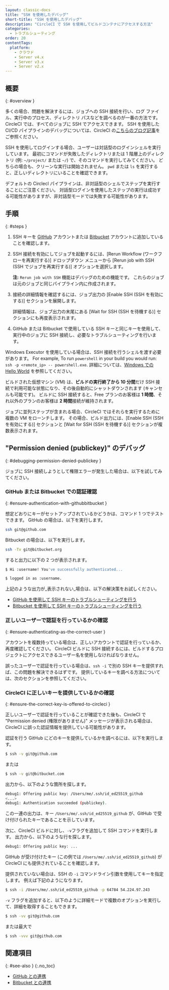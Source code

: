 ```yaml
---
layout: classic-docs
title: "SSH を使用したデバッグ"
short-title: "SSH を使用したデバッグ"
description: "CircleCI で SSH を使用してビルドコンテナにアクセスする方法"
categories:
  - トラブルシューティング
order: 20
contentTags:
  platform:
    - クラウド
    - Server v4.x
    - Server v3.x
    - Server v2.x
---
```


## 概要
{: #overview }

多くの場合、問題を解決するには、ジョブへの SSH 接続を行い、ログ ファイル、実行中のプロセス、ディレクトリ パスなどを調べるのが一番の方法です。 CircleCI では、すべてのジョブに SSH でアクセスできます。 SSH を使用した CI/CD パイプラインのデバッグについては、CircleCI の[こちらのブログ記事](https://circleci.com/blog/debugging-ci-cd-pipelines-with-ssh-access/)をご参照ください。

SSH を使用してログインする場合、ユーザーは対話型のログインシェルを実行しています。 最初にコマンドが失敗したディレクトリまたは 1 階層上のディレクトリ (例: `~/project/` または `~/`) で、そのコマンドを実行してみてください。 どちらの場合も、クリーンな実行は開始されません。 `pwd` または `ls` を実行すると、正しいディレクトリにいることを確認できます。

デフォルトの CirclecI パイプラインは、非対話型のシェルでステップを実行することにご注意ください。 対話型ログインを使用したステップの実行は成功する可能性がありますが、非対話型モードでは失敗する可能性があります。

## 手順
{: #steps }

1. SSH キーを [GitHub](https://help.github.com/articles/adding-a-new-ssh-key-to-your-github-account/) アカウントまたは [Bitbucket](https://confluence.atlassian.com/bitbucket/set-up-an-ssh-key-728138079.html) アカウントに追加していることを確認します。

2. SSH 接続を有効にしてジョブを起動するには、[Rerun Workflow (ワークフローを再実行する)] ドロップダウン メニューから [Rerun job with SSH (SSH でジョブを再実行する)] オプションを選択します。

     **注:** `Rerun job with SSH` 機能はデバッグのための機能です。 これらのジョブは元のジョブと同じパイプライン内に作成されます。

3. 接続の詳細情報を確認するには、ジョブ出力の [Enable SSH (SSH を有効にする)] セクションを展開します。

     詳細情報は、ジョブ出力の末尾にある [Wait for SSH (SSH を待機する)] セクションにも再度表示されます。

4. GitHub または Bitbucket で使用している SSH キーと同じキーを使用して、実行中のジョブに SSH 接続し、必要なトラブルシューティングを行います。

Windows Executor を使用している場合は、SSH 接続を行うシェルを渡す必要があります。 For example, To run  `powershell` in your build you would run: `ssh -p <remote_ip> -- powershell.exe`. 詳細については、[Windows での Hello World]({{site.baseurl}}/ja/hello-world-windows) を参照してください。

ビルドされた仮想マシン (VM) は、**ビルドの実行終了から 10 分間**だけ SSH 接続で利用可能な状態になり、その後自動的にシャットダウンされます (キャンセルも可能です)。 ビルドに SSH 接続すると、Free プランのお客様は **1 時間**、それ以外のプランのお客様は **2 時間**接続が維持されます。

ジョブに並列ステップが含まれる場合、CircleCI ではそれらを実行するために複数の VM をローンチします。 その場合、ビルド出力には、[Enable SSH (SSH を有効にする)] セクションと [Wait for SSH (SSH を待機する)] セクションが複数表示されます。

## "Permission denied (publickey)" のデバッグ
{: #debugging-permission-denied-publickey }

ジョブに SSH 接続しようとして権限エラーが発生した場合は、以下を試してみてください。

### GitHub または Bitbucket での認証確認
{: #ensure-authentication-with-githubbitbucket }

想定どおりにキーがセットアップされているかどうかは、コマンド 1 つでテストできます。 GitHub の場合は、以下を実行します。

```bash
ssh git@github.com
```

Bitbucket の場合は、以下を実行します。
```bash
ssh -Tv git@bitbucket.org
```

すると出力に以下の 2 つが表示されます。

```bash
$ Hi :username! You've successfully authenticated...
```

```bash
$ logged in as :username.
```

上記のような出力が_表示されない_場合は、以下の解決策をお試しください。
- [GitHub を使用して SSH キーのトラブルシューティングを行う](https://help.github.com/articles/error-permission-denied-publickey)
- [Bitbucket を使用して SSH キーのトラブルシューティングを行う](https://confluence.atlassian.com/bitbucket/troubleshoot-ssh-issues-271943403.html)

### 正しいユーザーで認証を行っているかの確認
{: #ensure-authenticating-as-the-correct-user }

アカウントを複数持っている場合は、正しいアカウントで認証を行っているか、再度確認してください。 CircleCI ビルドに SSH 接続するには、ビルドするプロジェクトにアクセスできるユーザー名を使用しなければなりません。

誤ったユーザーで認証を行っている場合は、`ssh -i` で別の SSH キーを提供すれば、この問題を解決できるはずです。 提供しているキーを調べる方法については、次のセクションを参照してください。

### CircleCI に正しいキーを提供しているかの確認
{: #ensure-the-correct-key-is-offered-to-circleci }

正しいユーザーで認証を行っていることが確認できた後も、CircleCI で "Permission denied (権限がありません)" メッセージが表示される場合は、CircleCI に誤った認証情報を提供している可能性があります。

認証を行う GitHub にどのキーを提供しているかを調べるには、以下を実行します。

```bash
$ ssh -v git@github.com
```
または
```bash
$ ssh -v git@bitbucket.com
```

出力から、以下のような箇所を探します。

```bash
debug1: Offering public key: /Users/me/.ssh/id_ed25519_github
<...>
debug1: Authentication succeeded (publickey).
```

この一連の出力は、キー `/Users/me/.ssh/id_ed25519_github` が、GitHub で受け付けられたキーであることを示しています。

次に、CircleCI ビルドに対し、`-v`フラグを追加して SSH コマンドを実行します。 出力から、以下のような行を探します。

```bash
debug1: Offering public key: ...
```

GitHub が受け付けたキー (この例では `/Users/me/.ssh/id_ed25519_github`) が CircleCI にも提供されていることを確認します。

提供されていない場合は、SSH の `-i` コマンドライン引数を使用してキーを指定します。 例えば下記のようになります。

```bash
$ ssh -i /Users/me/.ssh/id_ed25519_github -p 64784 54.224.97.243
```

`-v` フラグを追加すると、以下のように詳細モードで複数のオプションを実行して、詳細を取得することもできます。

```bash
$ ssh -vv git@github.com
```
または最大で
```bash
$ ssh -vvv git@github.com
```

## 関連項目
{: #see-also }
{:.no_toc}

- [GitHub との連携]({{site.baseurl}}/ja/github-integration/)
- [Bitbucket との連携]({{site.baseurl}}/ja/bitbucket-integration/)
